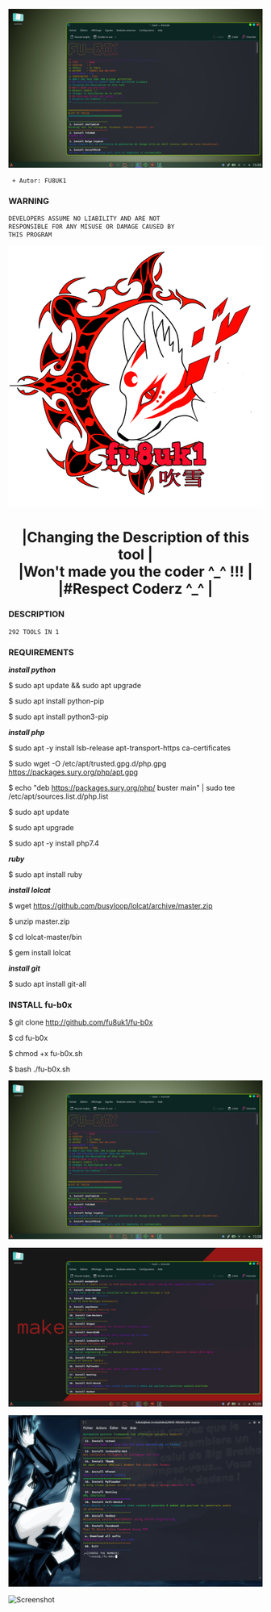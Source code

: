 ![Screenshot](https://github.com/fu8uk1/fu-b0x/blob/master/pictures/captu1.png)


```
 + Autor: FU8UK1
```
### WARNING
```
DEVELOPERS ASSUME NO LIABILITY AND ARE NOT       
RESPONSIBLE FOR ANY MISUSE OR DAMAGE CAUSED BY  
THIS PROGRAM                                    

```

![Screenshot](https://github.com/fu8uk1/fu-b0x/blob/master/pictures/fu8uk1.png)

<h1 align="center"> |Changing the Description of this tool  |<br>
 |Won't made you the coder ^_^ !!!      |<br>
 |#Respect Coderz ^_^                   | </h1>




### DESCRIPTION
```
292 TOOLS IN 1
```



### REQUIREMENTS

<strong>*****install python*****</strong>

$ sudo apt update && sudo apt upgrade

$ sudo apt install python-pip

$ sudo apt install python3-pip

<strong>*****install php*****</strong>

$ sudo apt -y install lsb-release apt-transport-https ca-certificates 

$ sudo wget -O /etc/apt/trusted.gpg.d/php.gpg https://packages.sury.org/php/apt.gpg

$ echo "deb https://packages.sury.org/php/ buster main" | sudo tee /etc/apt/sources.list.d/php.list

$ sudo apt update

$ sudo apt upgrade

$ sudo apt -y install php7.4

<strong>*****ruby*****</strong>


$ sudo apt install ruby


<strong>*****install lolcat*****</strong>

$ wget https://github.com/busyloop/lolcat/archive/master.zip

$ unzip master.zip

$ cd lolcat-master/bin

$ gem install lolcat


<strong>*****install git*****</strong>

$ sudo apt install git-all


### INSTALL fu-b0x

$ git clone http://github.com/fu8uk1/fu-b0x

$ cd fu-b0x

$ chmod +x fu-b0x.sh

$ bash ./fu-b0x.sh


![Screenshot](https://github.com/fu8uk1/fu-b0x/blob/master/pictures/captu1.png)

![Screenshot](https://github.com/fu8uk1/fu-b0x/blob/master/pictures/captu2.png)

![Screenshot](https://github.com/fu8uk1/fu-b0x/blob/master/pictures/captu3.png)

![Screenshot](https://github.com/fu8uk1/fu-b0x/blob/master/pictures/captu4.png)


